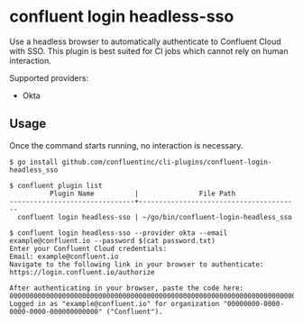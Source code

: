 # confluent login headless-sso

Use a headless browser to automatically authenticate to Confluent Cloud with SSO.
This plugin is best suited for CI jobs which cannot rely on human interaction.

Supported providers:
* Okta

## Usage

Once the command starts running, no interaction is necessary.

```
$ go install github.com/confluentinc/cli-plugins/confluent-login-headless_sso

$ confluent plugin list
          Plugin Name          |               File Path                
-------------------------------+----------------------------------------
  confluent login headless-sso | ~/go/bin/confluent-login-headless_sso  

$ confluent login headless-sso --provider okta --email example@confluent.io --password $(cat password.txt)
Enter your Confluent Cloud credentials:
Email: example@confluent.io
Navigate to the following link in your browser to authenticate:
https://login.confluent.io/authorize

After authenticating in your browser, paste the code here:
00000000000000000000000000000000000000000000000000000000000000000000000000000000000000000
Logged in as "example@confluent.io" for organization "00000000-0000-0000-0000-000000000000" ("Confluent").
```
